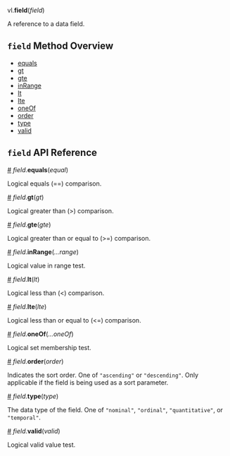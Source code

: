 vl.<b>field</b>(<em>field</em>)

A reference to a data field.

## <code>field</code> Method Overview

* <a href="#equals">equals</a>
* <a href="#gt">gt</a>
* <a href="#gte">gte</a>
* <a href="#inRange">inRange</a>
* <a href="#lt">lt</a>
* <a href="#lte">lte</a>
* <a href="#oneOf">oneOf</a>
* <a href="#order">order</a>
* <a href="#type">type</a>
* <a href="#valid">valid</a>

## <code>field</code> API Reference

<a id="equals" href="#equals">#</a>
<em>field</em>.<b>equals</b>(<em>equal</em>)

Logical equals (==) comparison.

<a id="gt" href="#gt">#</a>
<em>field</em>.<b>gt</b>(<em>gt</em>)

Logical greater than (>) comparison.

<a id="gte" href="#gte">#</a>
<em>field</em>.<b>gte</b>(<em>gte</em>)

Logical greater than or equal to (>=) comparison.

<a id="inRange" href="#inRange">#</a>
<em>field</em>.<b>inRange</b>(<em>...range</em>)

Logical value in range test.

<a id="lt" href="#lt">#</a>
<em>field</em>.<b>lt</b>(<em>lt</em>)

Logical less than (<) comparison.

<a id="lte" href="#lte">#</a>
<em>field</em>.<b>lte</b>(<em>lte</em>)

Logical less than or equal to (<=) comparison.

<a id="oneOf" href="#oneOf">#</a>
<em>field</em>.<b>oneOf</b>(<em>...oneOf</em>)

Logical set membership test.

<a id="order" href="#order">#</a>
<em>field</em>.<b>order</b>(<em>order</em>)

Indicates the sort order. One of `"ascending"` or `"descending"`. Only applicable if the field is being used as a sort parameter.

<a id="type" href="#type">#</a>
<em>field</em>.<b>type</b>(<em>type</em>)

The data type of the field. One of `"nominal"`, `"ordinal"`, `"quantitative"`, or `"temporal"`.

<a id="valid" href="#valid">#</a>
<em>field</em>.<b>valid</b>(<em>valid</em>)

Logical valid value test.

